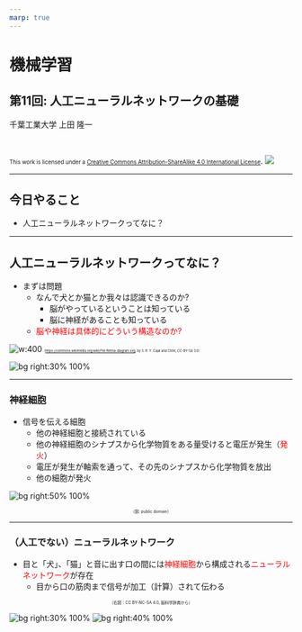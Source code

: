```yaml
---
marp: true
---
```


<!-- footer: "機械学習（と統計）第11回" -->

# 機械学習

## 第11回: 人工ニューラルネットワークの基礎

千葉工業大学 上田 隆一

<br />

<span style="font-size:70%">This work is licensed under a </span>[<span style="font-size:70%">Creative Commons Attribution-ShareAlike 4.0 International License</span>](https://creativecommons.org/licenses/by-sa/4.0/).
![](https://i.creativecommons.org/l/by-sa/4.0/88x31.png)

---

<!-- paginate: true -->

## 今日やること

- 人工ニューラルネットワークってなに？

---

## 人工ニューラルネットワークってなに？

- まずは問題
    - なんで犬とか猫とか我々は認識できるのか?
        - 脳がやっているということは知っている
        - 脳に神経があることも知っている
    - <span style="color:red">脳や神経は具体的にどういう構造なのか?</span>


![w:400](./figs/Retina-diagram.svg.png)<span style="font-size:40%">（https://commons.wikimedia.org/wiki/File:Retina-diagram.svg, by S. R. Y. Cajal and Chrkl, CC-BY-SA 3.0）</span>

![bg right:30% 100%](./figs/cat_and_dog.png)


---

### 神経細胞

- 信号を伝える細胞
   - 他の神経細胞と接続されている
   - 他の神経細胞のシナプスから化学物質をある量受けると電圧が発生（<span style="color:red">発火</span>）
   - 電圧が発生が軸索を通って、その先のシナプスから化学物質を放出
   - 他の細胞が発火

![bg right:50% 100%](./figs/neuron.png)



<center style="font-size:50%">（図: public domain）</center>

---

### （人工でない）ニューラルネットワーク

- 目と「犬」、「猫」と音に出す口の間には<span style="color:red">神経細胞</span>から構成される<span style="color:red">ニューラルネットワーク</span>が存在
    - 目から口の筋肉まで信号が加工（計算）されて伝わる


<center style="font-size:50%">（右図：CC BY-NC-SA 4.0, 脳科学辞典から）</center>

![bg right:30% 100%](./figs/皮質局所神経回路_図1.png)
![bg right:40% 100%](./figs/皮質局所神経回路_図2.png)


